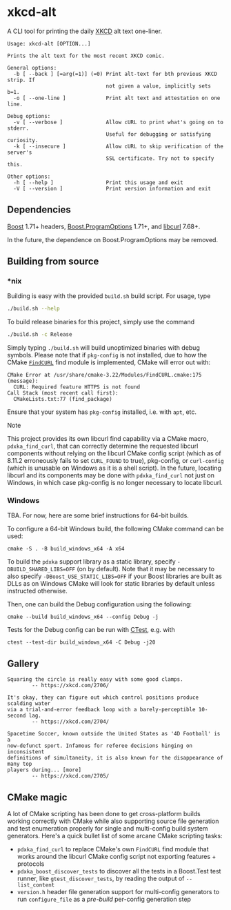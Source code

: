 # xkcd-alt

A CLI tool for printing the daily [XKCD](https://xkcd.com/) alt text one-liner.

```
Usage: xkcd-alt [OPTION...]

Prints the alt text for the most recent XKCD comic.

General options:
  -b [ --back ] [=arg(=1)] (=0) Print alt-text for bth previous XKCD strip. If
                                not given a value, implicitly sets b=1.
  -o [ --one-line ]             Print alt text and attestation on one line.

Debug options:
  -v [ --verbose ]              Allow cURL to print what's going on to stderr.
                                Useful for debugging or satisfying curiosity.
  -k [ --insecure ]             Allow cURL to skip verification of the server's
                                SSL certificate. Try not to specify this.

Other options:
  -h [ --help ]                 Print this usage and exit
  -V [ --version ]              Print version information and exit
```

## Dependencies

[Boost](https://www.boost.org/) 1.71+ headers,
[Boost.ProgramOptions](https://theboostcpplibraries.com/boost.program_options)
1.71+, and [libcurl](https://curl.se/libcurl/) 7.68+.

In the future, the dependence on Boost.ProgramOptions may be removed.

## Building from source

### *nix

Building is easy with the provided `build.sh` build script. For usage, type

```bash
./build.sh --help
```

To build release binaries for this project, simply use the command

```bash
./build.sh -c Release
```

Simply typing `./build.sh` will build unoptimized binaries with debug symbols.
Please note that if `pkg-config` is not installed, due to how the CMake
[`FindCURL`](https://cmake.org/cmake/help/latest/module/FindCURL.html) find
module is implemented, CMake will error out with:

```
CMake Error at /usr/share/cmake-3.22/Modules/FindCURL.cmake:175 (message):
  CURL: Required feature HTTPS is not found
Call Stack (most recent call first):
  CMakeLists.txt:77 (find_package)
```

Ensure that your system has `pkg-config` installed, i.e. with `apt`, etc.

> [!NOTE]
>
> This project provides its own libcurl find capability via a CMake macro,
> `pdxka_find_curl`, that can correctly determine the requested libcurl
> components without relying on the libcurl CMake config script (which as of
> 8.11.2 erroneously fails to set `CURL_FOUND` to true), pkg-config, or
> `curl-config` (which is unusable on Windows as it is a shell script). In the
> future, locating libcurl and its components may be done with
> `pdxka_find_curl` not just on Windows, in which case pkg-config is no longer
> necessary to locate libcurl.

### Windows

TBA. For now, here are some brief instructions for 64-bit builds.

To configure a 64-bit Windows build, the following CMake command can be used:

```shell
cmake -S . -B build_windows_x64 -A x64
```

To build the `pdxka` support library as a static library, specify
`-DBUILD_SHARED_LIBS=OFF` (on by default). Note that it may be necessary to
also specify `-DBoost_USE_STATIC_LIBS=OFF` if your Boost libraries are built as
DLLs as on Windows CMake will look for static libraries by default unless
instructed otherwise.

Then, one can build the Debug configuration using the following:

```shell
cmake --build build_windows_x64 --config Debug -j
```

Tests for the Debug config can be run with
[CTest](https://cmake.org/cmake/help/latest/manual/ctest.1.html), e.g. with

```shell
ctest --test-dir build_windows_x64 -C Debug -j20
```

## Gallery

```
Squaring the circle is really easy with some good clamps.
		-- https://xkcd.com/2706/
```

```
It's okay, they can figure out which control positions produce scalding water
via a trial-and-error feedback loop with a barely-perceptible 10-second lag.
		-- https://xkcd.com/2704/
```

```
Spacetime Soccer, known outside the United States as '4D Football' is a
now-defunct sport. Infamous for referee decisions hinging on inconsistent
definitions of simultaneity, it is also known for the disappearance of many top
players during... [more]
		-- https://xkcd.com/2705/
```

## CMake magic

A lot of CMake scripting has been done to get cross-platform builds working
correctly with CMake while also supporting source file generation and test
enumeration properly for single and multi-config build system generators. Here's
a quick bullet list of some arcane CMake scripting tasks:

* `pdxka_find_curl` to replace CMake's own `FindCURL` find module that works
  around the libcurl CMake config script not exporting features + protocols
* `pdxka_boost_discover_tests` to discover all the tests in a Boost.Test test
  runner, like `gtest_discover_tests`, by reading the output of `--list_content`
* `version.h` header file generation support for multi-config generators to
  run `configure_file` as a *pre-build* per-config generation step
